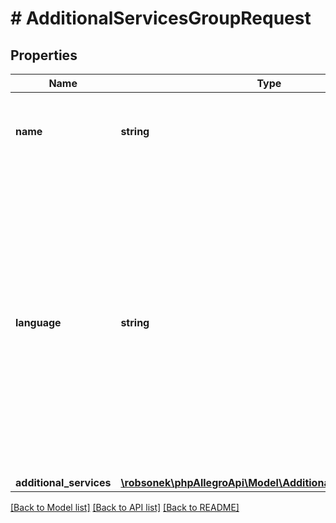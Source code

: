# # AdditionalServicesGroupRequest

## Properties

Name | Type | Description | Notes
------------ | ------------- | ------------- | -------------
**name** | **string** | Name of the group provided by merchant, invisible for buyers. |
**language** | **string** | IETF language tag. Must be equal to main language for given marketplace: &#39;pl-PL&#39; on allegro.pl and &#39;cs-CZ&#39; on allegro.cz while creating new group.&lt;br/&gt; Cannot change the language of already created group while modifying existing group. |
**additional_services** | [**\robsonek\phpAllegroApi\Model\AdditionalServiceRequest[]**](AdditionalServiceRequest.md) |  |

[[Back to Model list]](../../README.md#models) [[Back to API list]](../../README.md#endpoints) [[Back to README]](../../README.md)
